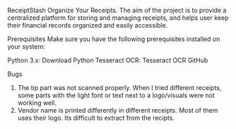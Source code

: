 ReceiptStash
Organize Your Receipts. The aim of the project is to provide a centralized platform for storing and managing receipts, and helps user keep their financial records organized and easily accessible.

Prerequisites
Make sure you have the following prerequisites installed on your system:

Python 3.x: Download Python
Tesseract OCR: Tesseract OCR GitHub

Bugs
1. The tip part was not scanned properly. When I tried different receipts, some parts with the light font or text next to a logo/visuals were not working well. 
2. Vendor name is printed differently in different receipts. Most of them uses their logo. Its difficult to extract from the recipts.



